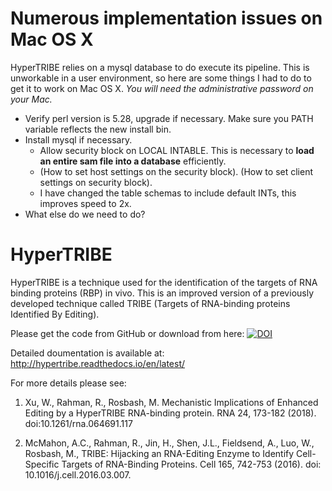 # Numerous implementation issues on Mac OS X
HyperTRIBE relies on a mysql database to do execute its pipeline. This is unworkable in a user environment, so here are some things I had to do to get it to work on Mac OS X. *You will need the administrative password on your Mac.*

- Verify perl version is 5.28, upgrade if necessary. Make sure you PATH variable reflects the new install bin.
- Install mysql if necessary.
  - Allow security block on LOCAL INTABLE. This is necessary to **load an entire sam file into a database** efficiently.
  - (How to set host settings on the security block). (How to set client settings on security block).
  - I have changed the table schemas to include default INTs, this improves speed to 2x.
- What else do we need to do?

# HyperTRIBE
HyperTRIBE is a technique used for the identification of the targets of RNA binding proteins (RBP) in vivo. This is an improved version of a previously developed technique called TRIBE (Targets of RNA-binding proteins Identified By Editing).

Please get the code from GitHub or download from here: [![DOI](https://zenodo.org/badge/114820120.svg)](https://zenodo.org/badge/latestdoi/114820120)

Detailed doumentation is available at: http://hypertribe.readthedocs.io/en/latest/

For more details please see:

1. Xu, W., Rahman, R., Rosbash, M. Mechanistic Implications of Enhanced Editing by a HyperTRIBE RNA-binding protein. RNA 24, 173-182 (2018). doi:10.1261/rna.064691.117

2. McMahon, A.C.,  Rahman, R., Jin, H., Shen, J.L., Fieldsend, A., Luo, W., Rosbash, M., TRIBE: Hijacking an RNA-Editing Enzyme to Identify Cell-Specific Targets of RNA-Binding Proteins. Cell 165, 742-753 (2016). doi: 10.1016/j.cell.2016.03.007.
